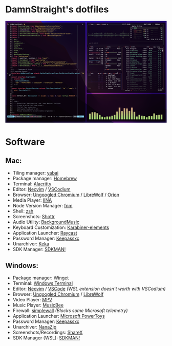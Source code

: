 # DamnStraight's dotfiles

![Mac Desktop Screenshot](screenshot.png)

# Software
## Mac:
- Tiling manager: [yabai](https://github.com/koekeishiya/yabai)
- Package manager: [Homebrew](https://brew.sh/)
- Terminal: [Alacritty](https://github.com/alacritty/alacritty)
- Editor: [Neovim](https://neovim.io/) / [VSCodium](https://github.com/VSCodium/vscodium)
- Browser: [Ungoogled Chromium](https://github.com/ungoogled-software/ungoogled-chromium) / [LibreWolf](https://librewolf.net/) / [Orion](https://browser.kagi.com/)
- Media Player: [IINA](https://github.com/iina/iina)
- Node Version Manager: [fnm](https://github.com/Schniz/fnm)
- Shell: [zsh](https://www.zsh.org/)
- Screenshots: [Shottr](https://shottr.cc/)
- Audio Utility: [BackgroundMusic](https://github.com/kyleneideck/BackgroundMusic)
- Keyboard Customization: [Karabiner-elements](https://github.com/pqrs-org/Karabiner-Elements)
- Application Launcher: [Raycast](https://www.raycast.com/)
- Password Manager: [Keepassxc](https://keepassxc.org/)
- Unarchiver: [Keka](https://github.com/aonez/Keka)
- SDK Manager: [SDKMAN!](https://sdkman.io/)
## Windows:
- Package manager: [Winget](https://github.com/microsoft/winget-cli)
- Terminal: [Windows Terminal](https://github.com/microsoft/terminal)
- Editor: [Neovim](https://neovim.io/) / [VSCode](https://code.visualstudio.com/) *(WSL extension doesn't worth with VSCodium)*
- Browser: [Ungoogled Chromium](https://github.com/ungoogled-software/ungoogled-chromium) / [LibreWolf](https://librewolf.net/)
- Video Player: [MPV](https://mpv.io/)
- Music Player: [MusicBee](https://getmusicbee.com/)
- Firewall: [simplewall](https://github.com/henrypp/simplewall) *(Blocks some Microsoft telemetry)*
- Application Launcher: [Microsoft PowerToys](https://github.com/microsoft/PowerToys)
- Password Manager: [Keepassxc](https://keepassxc.org/)
- Unarchiver: [NanaZip](https://github.com/M2Team/NanaZip)
- Screenshots/Recordings: [ShareX](https://getsharex.com/)
- SDK Manager (WSL): [SDKMAN!](https://sdkman.io/)
